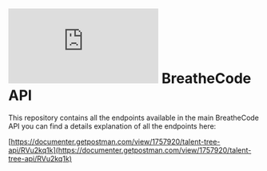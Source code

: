 # ![alt text](https://assets.breatheco.de/apis/img/images.php?blob&random&cat=icon&tags=breathecode,32) BreatheCode API

This repository contains all the endpoints available in the main BreatheCode API
you can find a details explanation of all the endpoints here:

[https://documenter.getpostman.com/view/1757920/talent-tree-api/RVu2kq1k](https://documenter.getpostman.com/view/1757920/talent-tree-api/RVu2kq1k)


